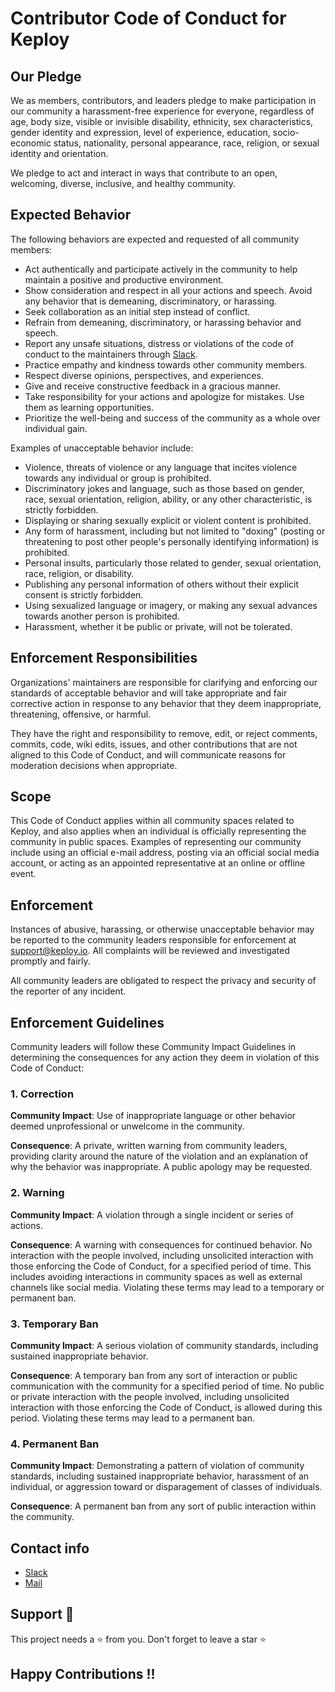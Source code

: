 # Contributor Code of Conduct for Keploy

## Our Pledge

We as members, contributors, and leaders pledge to make participation in our
community a harassment-free experience for everyone, regardless of age, body
size, visible or invisible disability, ethnicity, sex characteristics, gender
identity and expression, level of experience, education, socio-economic status,
nationality, personal appearance, race, religion, or sexual identity
and orientation.

We pledge to act and interact in ways that contribute to an open, welcoming,
diverse, inclusive, and healthy community.

## Expected Behavior

The following behaviors are expected and requested of all community members:

- Act authentically and participate actively in the community to help maintain a positive and productive environment.
- Show consideration and respect in all your actions and speech. Avoid any behavior that is demeaning, discriminatory, or harassing.
- Seek collaboration as an initial step instead of conflict.
- Refrain from demeaning, discriminatory, or harassing behavior and speech.
- Report any unsafe situations, distress or violations of the code of conduct to the maintainers through [Slack](https://join.slack.com/t/keploy/shared_invite/zt-12rfbvc01-o54cOG0X1G6eVJTuI_orSA).
- Practice empathy and kindness towards other community members.
- Respect diverse opinions, perspectives, and experiences.
- Give and receive constructive feedback in a gracious manner.
- Take responsibility for your actions and apologize for mistakes. Use them as learning opportunities.
- Prioritize the well-being and success of the community as a whole over individual gain.

Examples of unacceptable behavior include:

- Violence, threats of violence or any language that incites violence towards any individual or group is prohibited.
- Discriminatory jokes and language, such as those based on gender, race, sexual orientation, religion, ability, or any other characteristic, is strictly forbidden.
- Displaying or sharing sexually explicit or violent content is prohibited.
- Any form of harassment, including but not limited to "doxing" (posting or threatening to post other people's personally identifying information) is prohibited.
- Personal insults, particularly those related to gender, sexual orientation, race, religion, or disability.
- Publishing any personal information of others without their explicit consent is strictly forbidden.
- Using sexualized language or imagery, or making any sexual advances towards another person is prohibited.
- Harassment, whether it be public or private, will not be tolerated.

## Enforcement Responsibilities

Organizations' maintainers are responsible for clarifying and enforcing our standards of
acceptable behavior and will take appropriate and fair corrective action in
response to any behavior that they deem inappropriate, threatening, offensive,
or harmful.

They have the right and responsibility to remove, edit, or reject
comments, commits, code, wiki edits, issues, and other contributions that are
not aligned to this Code of Conduct, and will communicate reasons for moderation
decisions when appropriate.

## Scope

This Code of Conduct applies within all community spaces related to Keploy, and also applies when
an individual is officially representing the community in public spaces.
Examples of representing our community include using an official e-mail address,
posting via an official social media account, or acting as an appointed
representative at an online or offline event.

## Enforcement

Instances of abusive, harassing, or otherwise unacceptable behavior may be
reported to the community leaders responsible for enforcement at
support@keploy.io.
All complaints will be reviewed and investigated promptly and fairly.

All community leaders are obligated to respect the privacy and security of the
reporter of any incident.

## Enforcement Guidelines

Community leaders will follow these Community Impact Guidelines in determining
the consequences for any action they deem in violation of this Code of Conduct:

### 1. Correction

**Community Impact**: Use of inappropriate language or other behavior deemed
unprofessional or unwelcome in the community.

**Consequence**: A private, written warning from community leaders, providing
clarity around the nature of the violation and an explanation of why the
behavior was inappropriate. A public apology may be requested.

### 2. Warning

**Community Impact**: A violation through a single incident or series
of actions.

**Consequence**: A warning with consequences for continued behavior. No
interaction with the people involved, including unsolicited interaction with
those enforcing the Code of Conduct, for a specified period of time. This
includes avoiding interactions in community spaces as well as external channels
like social media. Violating these terms may lead to a temporary or
permanent ban.

### 3. Temporary Ban

**Community Impact**: A serious violation of community standards, including
sustained inappropriate behavior.

**Consequence**: A temporary ban from any sort of interaction or public
communication with the community for a specified period of time. No public or
private interaction with the people involved, including unsolicited interaction
with those enforcing the Code of Conduct, is allowed during this period.
Violating these terms may lead to a permanent ban.

### 4. Permanent Ban

**Community Impact**: Demonstrating a pattern of violation of community
standards, including sustained inappropriate behavior, harassment of an
individual, or aggression toward or disparagement of classes of individuals.

**Consequence**: A permanent ban from any sort of public interaction within
the community.

## Contact info

- [Slack](https://join.slack.com/t/keploy/shared_invite/zt-12rfbvc01-o54cOG0X1G6eVJTuI_orSA)
- [Mail](hello@keploy.io)

## Support 🙏

This project needs a ⭐️ from you. Don't forget to leave a star ⭐️

## Happy Contributions !!

